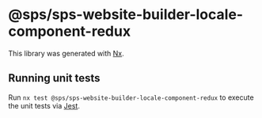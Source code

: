 # @sps/sps-website-builder-locale-component-redux

This library was generated with [Nx](https://nx.dev).

## Running unit tests

Run `nx test @sps/sps-website-builder-locale-component-redux` to execute the unit tests via [Jest](https://jestjs.io).
